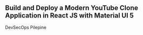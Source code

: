 ## Build and Deploy a Modern YouTube Clone Application in React JS with Material UI 5
DevSecOps Pilepine
